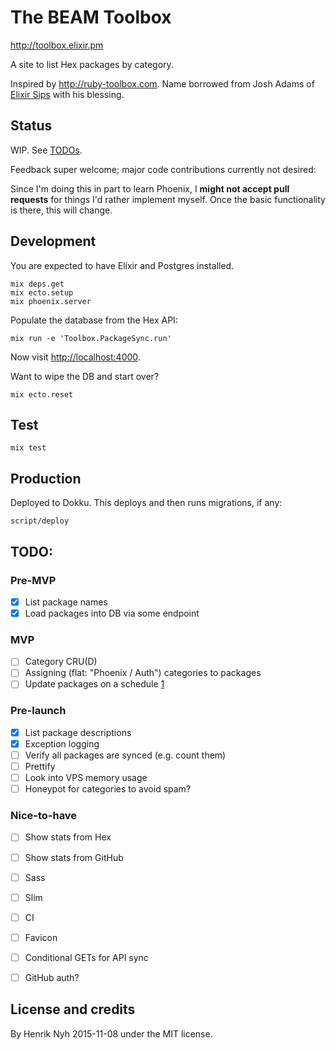 # The BEAM Toolbox

<http://toolbox.elixir.pm>

A site to list Hex packages by category.

Inspired by <http://ruby-toolbox.com>. Name borrowed from Josh Adams of [Elixir Sips](http://elixirsips.com/) with his blessing.


## Status

WIP. See [TODOs](#todo).

Feedback super welcome; major code contributions currently not desired:

Since I'm doing this in part to learn Phoenix, I **might not accept pull requests** for things I'd rather implement myself. Once the basic functionality is there, this will change.


## Development

You are expected to have Elixir and Postgres installed.

    mix deps.get
    mix ecto.setup
    mix phoenix.server

Populate the database from the Hex API:

    mix run -e 'Toolbox.PackageSync.run'

Now visit <http://localhost:4000>.


Want to wipe the DB and start over?

    mix ecto.reset


## Test

    mix test


## Production

Deployed to Dokku. This deploys and then runs migrations, if any:

    script/deploy


## TODO:

### Pre-MVP
- [x] List package names
- [x] Load packages into DB via some endpoint

### MVP
- [ ] Category CRU(D)
- [ ] Assigning (flat: "Phoenix / Auth") categories to packages
- [ ] Update packages on a schedule [1](http://stackoverflow.com/a/32097971/6962)

### Pre-launch
- [x] List package descriptions
- [x] Exception logging
- [ ] Verify all packages are synced (e.g. count them)
- [ ] Prettify
- [ ] Look into VPS memory usage
- [ ] Honeypot for categories to avoid spam?

### Nice-to-have
- [ ] Show stats from Hex
- [ ] Show stats from GitHub
- [ ] Sass
- [ ] Slim
- [ ] CI
- [ ] Favicon
- [ ] Conditional GETs for API sync
- [ ] GitHub auth?


## License and credits

By Henrik Nyh 2015-11-08 under the MIT license.
